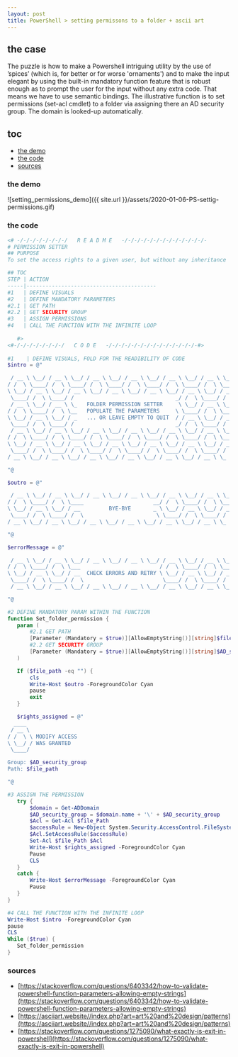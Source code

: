 ```yaml
---
layout: post
title: PowerShell > setting permissons to a folder + ascii art 
---
```

## the case	
The puzzle is how to make a Powershell intriguing utility by the use of ’spices’ (which is, for better or for worse 'ornaments') and to make the input elegant by using the built-in mandatory function feature that is robust enough as to prompt the user for the input without any extra code. That means we have to use semantic bindings. The illustrative function is to set permissions (set-acl cmdlet) to a folder via assigning there an AD security group. The domain is looked-up automatically.

## toc
<!-- TOC -->

- [the demo](#the-demo)
- [the code](#the-code)
- [sources](#sources)

<!-- /TOC -->

### the demo

![setting_permissions_demo]({{ site.url }}/assets/2020-01-06-PS-settig-permissions.gif)

### the code 
```powershell
<# -/-/-/-/-/-/-/-/   R E A D M E   -/-/-/-/-/-/-/-/-/-/-/-/-/-
# PERMISSION SETTER
## PURPOSE
To set the access rights to a given user, but without any inheritance

## TOC
STEP | ACTION
-----|-----------------------------------------
#1   | DEFINE VISUALS
#2   | DEFINE MANDATORY PARAMETERS
#2.1 | GET PATH
#2.2 | GET SECURITY GROUP
#3   | ASSIGN PERMISSIONS
#4   | CALL THE FUNCTION WITH THE INFINITE LOOP
  
   #>   
<#-/-/-/-/-/-/-/-/   C O D E   -/-/-/-/-/-/-/-/-/-/-/-/-/-/-#>
  
#1    | DEFINE VISUALS, FOLD FOR THE READIBILITY OF CODE
$intro = @"

 / __ \ \__/ / __ \ \__/ / __ \ \__/ / __ \ \__/ / __ \ \__/ / __ \ \_
/ /  \ \____/ /  \ \____/ /  \ \____/ /  \ \____/ /  \ \____/ /  \ \__
\ \__/ / __ \ \__/ / __ \ \__/ / __ \ \__/ / __ \ \__/ / __ \ \__/ / _
 \____/ /  \ \____/ /                                _/ /  \ \____/ /
 / __ \ \__/ / __ \ \_   FOLDER PERMISSION SETTER     \ \__/ / __ \ \_
/ /  \ \____/ /  \ \__   POPULATE THE PARAMETERS     \ \____/ /  \ \__
\ \__/ / __ \ \__/ / _   ... OR LEAVE EMPTY TO QUIT  / / __ \ \__/ / _
 \____/ /  \ \____/ /                                _/ /  \ \____/ /
 / __ \ \__/ / __ \ \__/ / __ \ \__/ / __ \ \__/ / __ \ \__/ / __ \ \_
/ /  \ \____/ /  \ \____/ /  \ \____/ /  \ \____/ /  \ \____/ /  \ \__
\ \__/ / __ \ \__/ / __ \ \__/ / __ \ \__/ / __ \ \__/ / __ \ \__/ / _
 \____/ /  \ \____/ /  \ \____/ /  \ \____/ /  \ \____/ /  \ \____/ /
/ __ \ \__/ / __ \ \__/ / __ \ \__/ / __ \ \__/ / __ \ \__/ / __ \ \_

"@

$outro = @"

 / __ \ \__/ / __ \ \__/ / __ \ \__/ / __ \ \__/ / __ \ \__/ / __ \ \_
/ /  \ \____/ /  \ \____                      __/ /  \ \____/ /  \ \__
\ \__/ / __ \ \__/ / __         BYE-BYE       _ \ \__/ / __ \ \__/ / _
 \____/ /  \ \____/ /  \                       \ \____/ /  \ \____/ /
/ __ \ \__/ / __ \ \__/ / __ \ \__/ / __ \ \__/ / __ \ \__/ / __ \ \_

"@

$errorMessage = @"

 / __ \ \__/ / __ \ \__/ / __ \ \__/ / __ \ \__/ / __ \ \__/ / __ \ \_
/ /  \ \____/ /  \ \___                         / /  \ \____/ /  \ \__
\ \__/ / __ \ \__/ / __  CHECK ERRORS AND RETRY \ \__/ / __ \ \__/ / _
 \____/ /  \ \____/ /  \                         \____/ /  \ \____/ /
 / __ \ \__/ / __ \ \__/ / __ \ \__/ / __ \ \__/ / __ \ \__/ / __ \ \_

"@

#2 DEFINE MANDATORY PARAM WITHIN THE FUNCTION
function Set_folder_permission {
   param (
       #2.1 GET PATH
       [Parameter (Mandatory = $true)][AllowEmptyString()][string]$file_path,
       #2.2 GET SECURITY GROUP
       [Parameter (Mandatory = $true)][AllowEmptyString()][string]$AD_security_group
   )

   If ($file_path -eq "") {
       cls
       Write-Host $outro -ForegroundColor Cyan
       pause
       exit
   }

   $rights_assigned = @"
  ____    
 / __ \ 
/ /  \ \ MODIFY ACCESS                            
\ \__/ / WAS GRANTED                                                                     
 \____/ 

Group: $AD_security_group
Path: $file_path

"@

#3 ASSIGN THE PERMISSION
   try {
       $domain = Get-ADDomain
       $AD_security_group = $domain.name + '\' + $AD_security_group
       $Acl = Get-Acl $file_Path
       $accessRule = New-Object System.Security.AccessControl.FileSystemAccessRule($AD_security_group, 'Modify', 'None', 'None', 'Allow')
       $Acl.SetAccessRule($accessRule)
       Set-Acl $file_Path $Acl
       Write-Host $rights_assigned -ForegroundColor Cyan
       Pause
       CLS
   }
   catch {
       Write-Host $errorMessage -ForegroundColor Cyan
       Pause
   }
}

#4 CALL THE FUNCTION WITH THE INFINITE LOOP
Write-Host $intro -ForegroundColor Cyan
pause
CLS
While ($true) { 
   Set_folder_permission
}
```

### sources
* [https://stackoverflow.com/questions/6403342/how-to-validate-powershell-function-parameters-allowing-empty-strings](https://stackoverflow.com/questions/6403342/how-to-validate-powershell-function-parameters-allowing-empty-strings)
* [https://asciiart.website//index.php?art=art%20and%20design/patterns](https://asciiart.website//index.php?art=art%20and%20design/patterns)
* [https://stackoverflow.com/questions/1275090/what-exactly-is-exit-in-powershell](https://stackoverflow.com/questions/1275090/what-exactly-is-exit-in-powershell)
 


